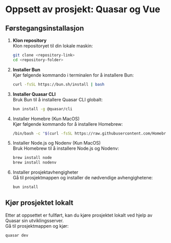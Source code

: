 # Oppsett av prosjekt: Quasar og Vue 

## **Førstegangsinstallasjon**

1. **Klon repository**  
   Klon repositoryet til din lokale maskin:
   ```bash
   git clone <repository-link>
   cd <repository-folder>

2. **Installer Bun**  
   Kjør følgende kommando i terminalen for å installere Bun: 
   ```bash
   curl -fsSL https://bun.sh/install | bash

3. **Installer Quasar CLI**  
   Bruk Bun til å installere Quasar CLI globalt:
   ```bash
   bun install -g @quasar/cli

4. Installer Homebre (Kun MacOS)  
   Kjør følgende kommando for å installere Homebrew:
   ```bash
   /bin/bash -c "$(curl -fsSL https://raw.githubusercontent.com/Homebrew/install/HEAD/install.sh)"

6. Installer Node.js og Nodenv (Kun MacOS)  
   Bruk Homebrew til å installere Node.js og Nodenv:
   ```bash
   brew install node
   brew install nodenv

7. Installer prosjektavhengigheter  
   Gå til prosjektmappen og installer de nødvendige avhengighetene:
   ```bash
   bun install

## **Kjør prosjektet lokalt**  
   Etter at oppsettet er fullført, kan du kjøre prosjektet lokalt ved hjelp av Quasar sin utviklingsserver.  
   Gå til prosjektmappen og kjør:
   ```bash
   quasar dev
